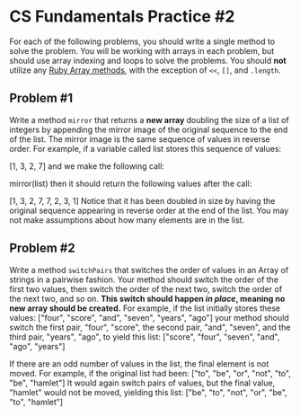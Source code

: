 # CS Fundamentals Practice #2

For each of the following problems, you should write a single method to solve
the problem. You will be working with arrays in each problem, but should use
array indexing and loops to solve the problems. You should **not** utilize
any [Ruby Array methods](https://ruby-doc.org/core-2.2.0/Array.html), with
the exception of `<<`, `[]`, and `.length`.

## Problem #1
Write a method `mirror` that returns a **new array** doubling the size of a list of integers by appending the mirror image of the original sequence to the end of the list. The mirror image is the same sequence of values in reverse order. For example, if a variable called list stores this sequence of values:

[1, 3, 2, 7]
and we make the following call:

mirror(list)
then it should return the following values after the call:

[1, 3, 2, 7, 7, 2, 3, 1]
Notice that it has been doubled in size by having the original sequence appearing in reverse order at the end of the list. You may not make assumptions about how many elements are in the list.

## Problem #2
Write a method `switchPairs` that switches the order of values in an Array of strings in a pairwise fashion. Your method should switch the order of the first two values, then switch the order of the next two, switch the order of the next two, and so on. **This switch should happen _in place_, meaning no new array should be created.** For example, if the list initially stores these values: ["four", "score", "and", "seven", "years", "ago"] your method should switch the first pair, "four", "score", the second pair, "and", "seven", and the third pair, "years", "ago", to yield this list: ["score", "four", "seven", "and", "ago", "years"]

If there are an odd number of values in the list, the final element is not moved. For example, if the original list had been: ["to", "be", "or", "not", "to", "be", "hamlet"] It would again switch pairs of values, but the final value, "hamlet" would not be moved, yielding this list: ["be", "to", "not", "or", "be", "to", "hamlet"]